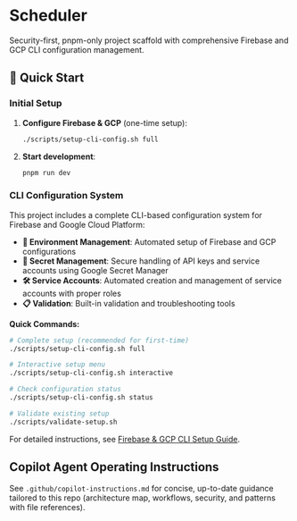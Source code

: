 # Scheduler

Security-first, pnpm-only project scaffold with comprehensive Firebase and GCP CLI configuration management.

## 🚀 Quick Start

### Initial Setup

1. **Configure Firebase & GCP** (one-time setup):

   ```bash
   ./scripts/setup-cli-config.sh full
   ```

2. **Start development**:
   ```bash
   pnpm run dev
   ```

### CLI Configuration System

This project includes a complete CLI-based configuration system for Firebase and Google Cloud Platform:

- **🔧 Environment Management**: Automated setup of Firebase and GCP configurations
- **🔐 Secret Management**: Secure handling of API keys and service accounts using Google Secret Manager
- **🛠️ Service Accounts**: Automated creation and management of service accounts with proper roles
- **📋 Validation**: Built-in validation and troubleshooting tools

**Quick Commands:**

```bash
# Complete setup (recommended for first-time)
./scripts/setup-cli-config.sh full

# Interactive setup menu
./scripts/setup-cli-config.sh interactive

# Check configuration status
./scripts/setup-cli-config.sh status

# Validate existing setup
./scripts/validate-setup.sh
```

For detailed instructions, see [Firebase & GCP CLI Setup Guide](docs/firebase-gcp-cli-setup.md).

## Copilot Agent Operating Instructions

See `.github/copilot-instructions.md` for concise, up-to-date guidance tailored to this repo (architecture map, workflows, security, and patterns with file references).
